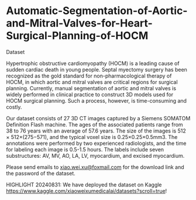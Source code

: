 # Automatic-Segmentation-of-Aortic-and-Mitral-Valves-for-Heart-Surgical-Planning-of-HOCM
Dataset

Hypertrophic obstructive cardiomyopathy (HOCM) is a leading cause of sudden cardiac death in young people. 
Septal myectomy surgery has been recognized as the gold standard for non-pharmacological therapy of HOCM, in which aortic and mitral valves are critical regions for surgical planning.
Currently, manual segmentation of aortic and mitral valves is widely performed in clinical practice to construct 3D models used for HOCM surgical planning. 
Such a process, however, is time-consuming and costly. 

Our dataset consists of 27 3D CT images captured by a Siemens SOMATOM Definition Flash machine. The ages of the associated patients range from 38 to 76 years with an average
of 57.6 years. The size of the images is 512 × 512×(275−571), and the typical voxel size is 0.25×0.25×0.5mm3. The annotations were performed by two experienced radiologists, and
the time for labeling each image is 0.5-1.5 hours. The labels include seven substructures: AV, MV, AO, LA, LV, myocardium, and excised myocardium.

Please send emails to xiao.wei.xu@foxmail.com for the download link and the password of the dataset.

HIGHLIGHT 20240831: We have deployed the dataset on Kaggle https://www.kaggle.com/xiaoweixumedicalai/datasets?scroll=true!
